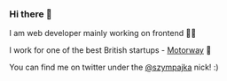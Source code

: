 ### Hi there 👋

I am web developer mainly working on frontend 🕵️‍♂️

I work for one of the best British startups - <a href="https://motorway.co.uk">Motorway</a> 🚕

You can find me on twitter under the <a href="https://twitter.com/szympajka">@szympajka</a> nick! :) 

<!--
**szympajka/szympajka** is a ✨ _special_ ✨ repository because its `README.md` (this file) appears on your GitHub profile.

Here are some ideas to get you started:

- 🔭 I’m currently working on ...
- 🌱 I’m currently learning ...
- 👯 I’m looking to collaborate on ...
- 🤔 I’m looking for help with ...
- 💬 Ask me about ...
- 📫 How to reach me: ...
- 😄 Pronouns: ...
- ⚡ Fun fact: ...
-->
